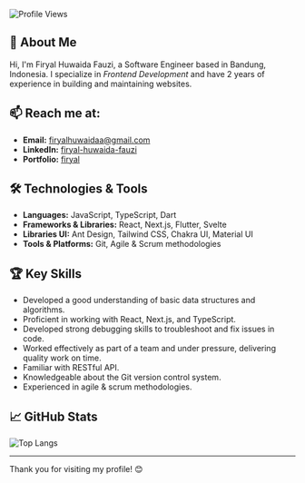 
![Profile Views](https://komarev.com/ghpvc/?username=firyalhfz&style=flat-square)

## 👋 About Me

 Hi, I'm Firyal Huwaida Fauzi, a Software Engineer based in Bandung, Indonesia. I specialize in *Frontend Development* and have 2 years of experience in building and maintaining websites.


## 📫 Reach me at:

- **Email:** [firyalhuwaidaa@gmail.com](mailto:firyalhuwaidaa@gmail.com)
- **LinkedIn:** [firyal-huwaida-fauzi](https://www.linkedin.com/in/firyal-huwaida-fauzi)
- **Portfolio:** [firyal](http://firyal.vercel.app)


## 🛠️ Technologies & Tools

- **Languages:** JavaScript, TypeScript, Dart
- **Frameworks & Libraries:** React, Next.js, Flutter, Svelte
- **Libraries UI:** Ant Design, Tailwind CSS, Chakra UI, Material UI
- **Tools & Platforms:** Git, Agile & Scrum methodologies


## 🏆 Key Skills

- Developed a good understanding of basic data structures and algorithms.
- Proficient in working with React, Next.js, and TypeScript.
- Developed strong debugging skills to troubleshoot and fix issues in code.
- Worked effectively as part of a team and under pressure, delivering quality work on time.
- Familiar with RESTful API.
- Knowledgeable about the Git version control system.
- Experienced in agile & scrum methodologies.

## 📈 GitHub Stats

![Top Langs](https://github-readme-stats.vercel.app/api/top-langs/?username=firyalhfz&layout=compact&theme=radical)

---

Thank you for visiting my profile! 😊
